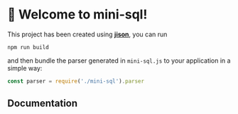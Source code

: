 # 🚀 Welcome to mini-sql!

This project has been created using [**jison**](https://github.com/zaach/jison), you can run

```console
npm run build
```

and then bundle the parser generated in `mini-sql.js` to your application in a simple way:

```javascript
const parser = require('./mini-sql').parser
```


## Documentation

